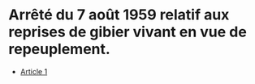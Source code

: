 # Arrêté du 7 août 1959 relatif aux reprises de gibier vivant en vue de repeuplement.

- [Article 1](article-1.md)
